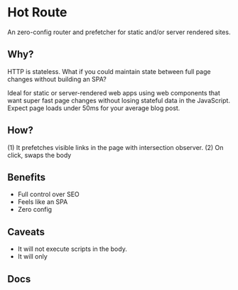 # Hot Route

An zero-config router and prefetcher for static and/or server rendered sites. 

## Why?

HTTP is stateless. What if you could maintain state between full page changes without building an SPA? 

Ideal for static or server-rendered web apps using web components that want super fast page changes without losing stateful data in the JavaScript. Expect page loads under 50ms for your average blog post.

## How?

(1) It prefetches visible links in the page with intersection observer. (2) On click, swaps the body 

## Benefits

- Full control over SEO 
- Feels like an SPA
- Zero config

## Caveats

- It will not execute scripts in the body. 
- It will only 


## Docs

